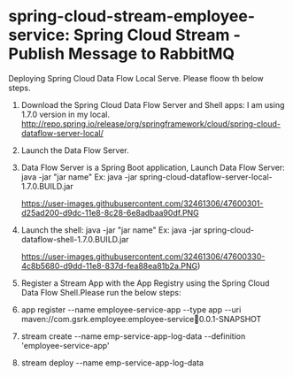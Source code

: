 # spring-cloud-stream-employee-service: Spring Cloud Stream - Publish Message to RabbitMQ

Deploying Spring Cloud Data Flow Local Serve. Please floow th below steps.

1.  Download the Spring Cloud Data Flow Server and Shell apps:
    I am using 1.7.0 version in my local.
http://repo.spring.io/release/org/springframework/cloud/spring-cloud-dataflow-server-local/

2.  Launch the Data Flow Server.

3.  Data Flow Server is a Spring Boot application, Launch Data Flow Server: java -jar "jar name"
    Ex: java -jar spring-cloud-dataflow-server-local-1.7.0.BUILD.jar
    
    https://user-images.githubusercontent.com/32461306/47600301-d25ad200-d9dc-11e8-8c28-6e8adbaa90df.PNG
     
4.  Launch the shell: java -jar "jar name"
    Ex: java -jar spring-cloud-dataflow-shell-1.7.0.BUILD.jar
    
    https://user-images.githubusercontent.com/32461306/47600330-4c8b5680-d9dd-11e8-837d-fea88ea81b2a.PNG)

5.  Register a Stream App with the App Registry using the Spring Cloud Data Flow Shell.Please run the below steps:
    
6.  app register --name employee-service-app --type app --uri maven://com.gsrk.employee:employee-service:jar:0.0.1-SNAPSHOT

7.  stream create --name emp-service-app-log-data --definition 'employee-service-app'

8.  stream deploy --name emp-service-app-log-data
